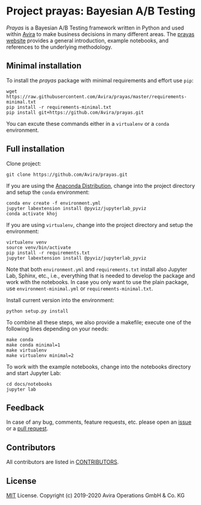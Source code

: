 # Project prayas: Bayesian A/B Testing

*Prayas* is a Bayesian A/B Testing framework written in Python and
used within [Avira](http://avira.com>) to make business decisions
in many different areas. 
The [prayas website](https://avira.github.io/prayas) provides a general
introduction, example notebooks, and references to the underlying
methodology.

## Minimal installation

To install the *prayas* package with minimal requirements and effort
use `pip`:
```
wget https://raw.githubusercontent.com/Avira/prayas/master/requirements-minimal.txt
pip install -r requirements-minimal.txt
pip install git+https://github.com/Avira/prayas.git
```
You can excute these commands either in a `virtualenv` or a 
`conda` environment.


## Full installation

Clone project:
```
git clone https://github.com/Avira/prayas.git
```

If you are using the [Anaconda Distribution](https://www.anaconda.com/distribution/),
change into the project directory and setup the `conda` environment:
```
conda env create -f environment.yml
jupyter labextension install @pyviz/jupyterlab_pyviz
conda activate khoj
```

If you are using `virtualenv`, change into the project directory
and setup the environment:
```
virtualenv venv
source venv/bin/activate
pip install -r requirements.txt
jupyter labextension install @pyviz/jupyterlab_pyviz
```

Note that both `environment.yml` and `requirements.txt` install also
Jupyter Lab, Sphinx, etc., i.e., everything that is needed to develop the
package and work with the notebooks. In case you only want to use
the plain package, use `environment-minimal.yml` or 
`requirements-minimal.txt`.

Install current version into the environment:
```
python setup.py install
```

To combine all these steps, we also provide a makefile; execute one 
of the following lines depending on your needs:
```
make conda
make conda minimal=1
make virtualenv
make virtualenv minimal=2
```

To work with the example notebooks, change into the notebooks directory
and start Jupyter Lab:
```
cd docs/notebooks
jupyter lab
```

## Feedback

In case of any bug, comments, feature requests, etc. please open an
[issue](https://github.com/Avira/prayas/issues) or a
[pull request](https://github.com/Avira/prayas/pulls).

## Contributors

All contributors are listed in [CONTRIBUTORS](CONTRIBUTORS).

## License

[MIT](https://choosealicense.com/licenses/mit/) License.
Copyright (c) 2019-2020 Avira Operations GmbH & Co. KG
